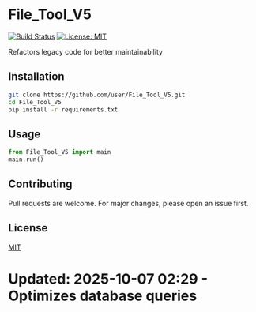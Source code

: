 # File_Tool_V5

[![Build Status](https://img.shields.io/badge/build-passing-brightgreen.svg)]()
[![License: MIT](https://img.shields.io/badge/License-MIT-yellow.svg)]()

Refactors legacy code for better maintainability

## Installation

```bash
git clone https://github.com/user/File_Tool_V5.git
cd File_Tool_V5
pip install -r requirements.txt
```

## Usage

```python
from File_Tool_V5 import main
main.run()
```

## Contributing

Pull requests are welcome. For major changes, please open an issue first.

## License

[MIT](LICENSE)
# Updated: 2025-10-07 02:29 - Optimizes database queries
